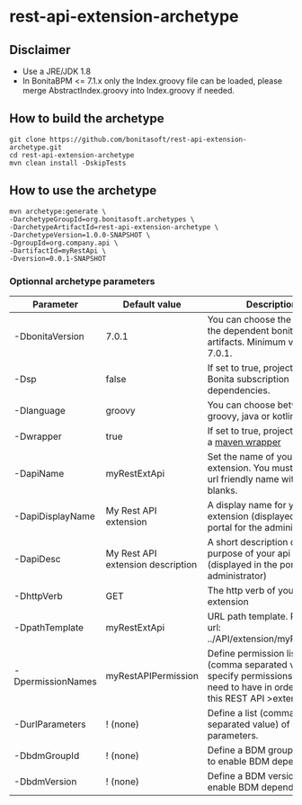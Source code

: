 # rest-api-extension-archetype

## Disclaimer
* Use a JRE/JDK 1.8
* In BonitaBPM <= 7.1.x only the Index.groovy file can be loaded, please merge AbstractIndex.groovy into Index.groovy if needed. 

## How to build the archetype

```
git clone https://github.com/bonitasoft/rest-api-extension-archetype.git
cd rest-api-extension-archetype
mvn clean install -DskipTests
```

## How to use the archetype

```
mvn archetype:generate \
-DarchetypeGroupId=org.bonitasoft.archetypes \ 
-DarchetypeArtifactId=rest-api-extension-archetype \ 
-DarchetypeVersion=1.0.0-SNAPSHOT \
-DgroupId=org.company.api \
-DartifactId=myRestApi \
-Dversion=0.0.1-SNAPSHOT
```

### Optionnal archetype parameters


| Parameter         | Default value                     | Description                                                                            										   |
| ------------------|-----------------------------------|----------------------------------------------------------------------------------------------------------------------------------|
| -DbonitaVersion   | 7.0.1                             | You can choose the version of the dependent bonita artifacts. Minimum version is 7.0.1.										   |
| -Dsp              | false                             | If set to true, project will use Bonita subscription dependencies.                    										   |
| -Dlanguage        | groovy                            | You can choose between groovy, java or kotlin.                                        										   |
| -Dwrapper         | true                              | If set to true, project will setup a [maven wrapper](https://github.com/takari/maven-wrapper)                                    |
| -DapiName         | myRestExtApi                      | Set the name of your api extension. You must enter an url friendly name without blanks. 									       |
| -DapiDisplayName  | My Rest API extension             | A display name for your api extension (displayed in the portal for the administrator) 										   |
| -DapiDesc         | My Rest API extension description | A short description of the purpose of your api extension (displayed in the portal for the administrator) 						   |
| -DhttpVerb        | GET                               | The http verb of your api extension 																							   |
| -DpathTemplate    | myRestExtApi                      | URL path template. Resulting url: ../API/extension/myRestExtApi 																   |
| -DpermissionNames | myRestAPIPermission               | Define permission list (comma separated value), specify permissions a user need to have in order access this REST API >extension |
| -DurlParameters   | ! (none)                          | Define a list (comma separated value) of url parameters.                                                                         |
| -DbdmGroupId      | ! (none)                          | Define a BDM groupId name to enable BDM dependencies                                                                             |
| -DbdmVersion      | ! (none)                          | Define a BDM version name to enable BDM dependencies                                                                             |
 
